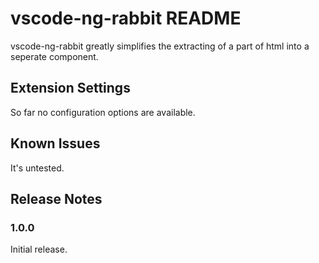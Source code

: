 # vscode-ng-rabbit README

vscode-ng-rabbit greatly simplifies the extracting of a part of html into a seperate component.

## Extension Settings

So far no configuration options are available.

## Known Issues

It's untested.

## Release Notes

### 1.0.0

Initial release.
